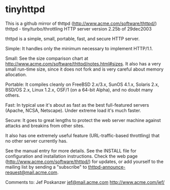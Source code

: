 tinyhttpd
=========

This is a github mirror of thttpd (http://www.acme.com/software/thttpd/)             thttpd - tiny/turbo/throttling HTTP server
                    version 2.25b of 29dec2003

thttpd is a simple, small, portable, fast, and secure HTTP server.

Simple: It handles only the minimum necessary to implement HTTP/1.1.

Small: See the size comparison chart at
http://www.acme.com/software/thttpd/notes.html#sizes.  It also has a
very small run-time size, since it does not fork and is very careful about
memory allocation.

Portable: It compiles cleanly on FreeBSD 2.x/3.x, SunOS 4.1.x, Solaris 2.x,
BSD/OS 2.x, Linux 1.2.x, OSF/1 (on a 64-bit Alpha), and no doubt many others.

Fast: In typical use it's about as fast as the best full-featured servers
(Apache, NCSA, Netscape).  Under extreme load it's much faster.

Secure: It goes to great lengths to protect the web server machine
against attacks and breakins from other sites.

It also has one extremely useful feature (URL-traffic-based throttling) that
no other server currently has.

See the manual entry for more details.  See the INSTALL file for
configuration and installation instructions.  Check the web page
(http://www.acme.com/software/thttpd/) for updates, or add yourself to
the mailing list by sending a "subscribe" to thttpd-announce-request@mail.acme.com.

Comments to:
    Jef Poskanzer  jef@mail.acme.com  http://www.acme.com/jef/
